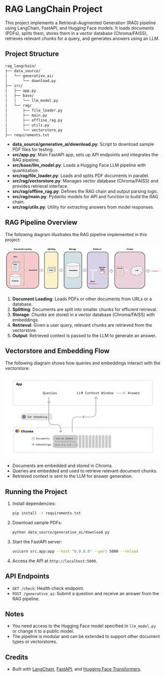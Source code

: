 # RAG LangChain Project

This project implements a Retrieval-Augmented Generation (RAG) pipeline using LangChain, FastAPI, and Hugging Face models. It loads documents (PDFs), splits them, stores them in a vector database (Chroma/FAISS), retrieves relevant chunks for a query, and generates answers using an LLM.

## Project Structure

```
rag_langchain/
├── data_source/
│   └── generative_ai/
│       └── download.py
├── src/
│   ├── app.py
│   ├── base/
│   │   └── llm_model.py
│   └── rag/
│       ├── file_loader.py
│       ├── main.py
│       ├── offline_rag.py
│       ├── utils.py
│       └── vectorstore.py
├── requirements.txt
```

- **data_source/generative_ai/download.py**: Script to download sample PDF files for testing.
- **src/app.py**: Main FastAPI app, sets up API endpoints and integrates the RAG pipeline.
- **src/base/llm_model.py**: Loads a Hugging Face LLM pipeline with quantization.
- **src/rag/file_loader.py**: Loads and splits PDF documents in parallel.
- **src/rag/vectorstore.py**: Manages vector database (Chroma/FAISS) and provides retrieval interface.
- **src/rag/offline_rag.py**: Defines the RAG chain and output parsing logic.
- **src/rag/main.py**: Pydantic models for API and function to build the RAG chain.
- **src/rag/utils.py**: Utility for extracting answers from model responses.

## RAG Pipeline Overview

The following diagram illustrates the RAG pipeline implemented in this project:

![RAG Pipeline](RetrievalQA_chain.png)

1. **Document Loading**: Loads PDFs or other documents from URLs or a database.
2. **Splitting**: Documents are split into smaller chunks for efficient retrieval.
3. **Storage**: Chunks are stored in a vector database (Chroma/FAISS) with embeddings.
4. **Retrieval**: Given a user query, relevant chunks are retrieved from the vectorstore.
5. **Output**: Retrieved context is passed to the LLM to generate an answer.

## Vectorstore and Embedding Flow

The following diagram shows how queries and embeddings interact with the vectorstore:

![Chroma Embedding Flow](chroma.png)

- Documents are embedded and stored in Chroma.
- Queries are embedded and used to retrieve relevant document chunks.
- Retrieved context is sent to the LLM for answer generation.

## Running the Project

1. Install dependencies:
   ```sh
   pip install -r requirements.txt
   ```
2. Download sample PDFs:
   ```sh
   python data_source/generative_ai/download.py
   ```
3. Start the FastAPI server:
   ```sh
   uvicorn src.app:app --host "0.0.0.0" --port 5000 --reload
   ```
4. Access the API at `http://localhost:5000`.

## API Endpoints

- `GET /check`: Health check endpoint.
- `POST /generative_ai`: Submit a question and receive an answer from the RAG pipeline.

## Notes
- You need access to the Hugging Face model specified in `llm_model.py` or change it to a public model.
- The pipeline is modular and can be extended to support other document types or vectorstores.

## Credits
- Built with [LangChain](https://github.com/langchain-ai/langchain), [FastAPI](https://fastapi.tiangolo.com/), and [Hugging Face Transformers](https://huggingface.co/docs/transformers/index).
